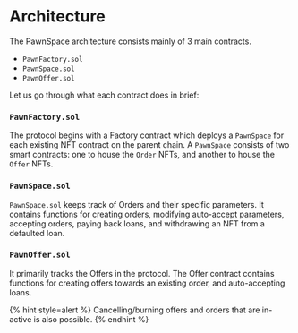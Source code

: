 # Architecture

The PawnSpace architecture consists mainly of 3 main contracts. 
- `PawnFactory.sol`
- `PawnSpace.sol`
- `PawnOffer.sol`

Let us go through what each contract does in brief:

### `PawnFactory.sol`

The protocol begins with a Factory contract which deploys a `PawnSpace` for each existing NFT contract on the parent chain. A `PawnSpace` consists of two smart contracts: one to house the `Order` NFTs, and another to house the `Offer` NFTs.

### `PawnSpace.sol`

`PawnSpace.sol` keeps track of Orders and their specific parameters. It contains functions for creating orders, modifying auto-accept parameters, accepting orders, paying back loans, and withdrawing an NFT from a defaulted loan. 

### `PawnOffer.sol`

It primarily tracks the Offers in the protocol. The Offer contract contains functions for creating offers towards an existing order, and auto-accepting loans.

{% hint style=alert %} Cancelling/burning offers and orders that are in-active is also possible. {% endhint %}




